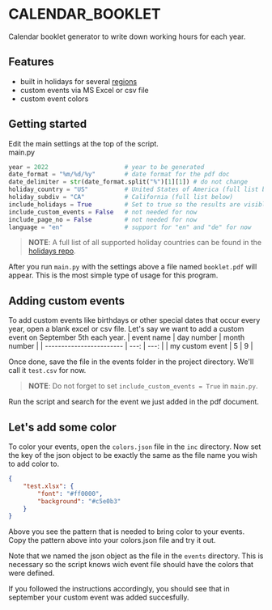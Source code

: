 # **CALENDAR_BOOKLET**
Calendar booklet generator to write down working hours for each year.

## **Features**
- built in holidays for several [regions](https://github.com/dr-prodigy/python-holidays#available-countries)
- custom events via MS Excel or csv file
- custom event colors

## **Getting started**
Edit the main settings at the top of the script.
<br>
main.py
```python
year = 2022                     # year to be generated
date_format = "%m/%d/%y"        # date format for the pdf doc
date_delimiter = str(date_format.split("%")[1][1]) # do not change
holiday_country = "US"          # United States of America (full list below)
holiday_subdiv = "CA"           # California (full list below)
include_holidays = True         # Set to true so the results are visible
include_custom_events = False   # not needed for now
include_page_no = False         # not needed for now
language = "en"                 # support for "en" and "de" for now
```
> **NOTE**: A full list of all supported holiday countries can be found in the [holidays repo](https://github.com/dr-prodigy/python-holidays).

After you run `main.py` with the settings above a file named `booklet.pdf` will appear. This is the most simple type of usage for this program.

## **Adding custom events**
To add custom events like birthdays or other special dates that occur every year, open a blank excel or csv file. Let's say we want to add a custom event on September 5th each year.
| event name               | day number | month number |
| ------------------------ |       ---: |         ---: |
| my custom event          |          5 |            9 |

Once done, save the file in the events folder in the project directory. We'll call it `test.csv` for now.

> **NOTE**: Do not forget to set `include_custom_events = True` in `main.py`.

Run the script and search for the event we just added in the pdf document.

## **Let's add some color**
To color your events, open the `colors.json` file in the `inc` directory. Now set the key of the json object to be exactly the same as the file name you wish to add color to.
```json
{
    "test.xlsx": {
        "font": "#ff0000",
        "background": "#c5e0b3"
    }
}
```

Above you see the pattern that is needed to bring color to your events. Copy the pattern above into your colors.json file and try it out.

Note that we named the json object as the file in the `events` directory. This is necessary so the script knows wich event file should have the colors that were defined.

If you followed the instructions accordingly, you should see that in september your custom event was added succesfully.
